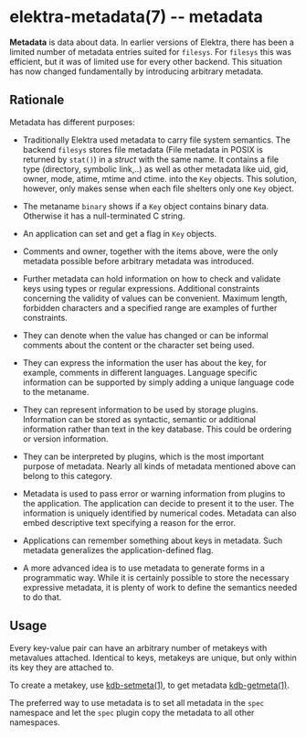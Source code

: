 # elektra-metadata(7) -- metadata

**Metadata** is data about data. In earlier versions of Elektra, there has been a limited
number of metadata entries suited for `filesys`. For `filesys` this
was efficient, but it was of limited use for every other backend. This
situation has now changed fundamentally by introducing arbitrary metadata.

## Rationale

Metadata has different purposes:

- Traditionally Elektra used metadata to carry file system semantics.
  The backend `filesys` stores file metadata (File metadata in POSIX is
  returned by `stat()`) in a _struct_ with the same name. It contains a
  file type (directory, symbolic link,..) as well as other metadata like
  uid, gid, owner, mode, atime, mtime and ctime. into the `Key` objects.
  This solution, however, only makes sense when each file shelters only one
  `Key` object.

- The metaname `binary` shows if a `Key` object contains binary data.
  Otherwise it has a null-terminated C string.

- An application can set and get a flag in `Key` objects.

- Comments and owner, together with the items above, were the only
  metadata possible before arbitrary metadata was introduced.

- Further metadata can hold information on how to check and validate keys
  using types or regular expressions. Additional constraints concerning
  the validity of values can be convenient. Maximum length, forbidden
  characters and a specified range are examples of further constraints.

- They can denote when the value has changed or can be informal comments
  about the content or the character set being used.

- They can express the information the user has about the key, for
  example, comments in different languages. Language specific information
  can be supported by simply adding a unique language code to the metaname.

- They can represent information to be used by storage
  plugins. Information can be stored as syntactic, semantic or additional
  information rather than text in the key database. This could be ordering
  or version information.

- They can be interpreted by plugins, which is the most important
  purpose of metadata. Nearly all kinds of metadata mentioned above can
  belong to this category.

- Metadata is used to pass error or warning information from plugins to
  the application. The application can decide to present it to the user. The
  information is uniquely identified by numerical codes. Metadata can
  also embed descriptive text specifying a reason for the error.

- Applications can remember something about keys in metadata.
  Such metadata generalizes the application-defined flag.

- A more advanced idea is to use metadata to generate forms in a
  programmatic way. While it is certainly possible to store the necessary
  expressive metadata, it is plenty of work to define the semantics needed
  to do that.

## Usage

Every key-value pair can have an arbitrary number of metakeys
with metavalues attached. Identical to keys, metakeys are
unique, but only within its key they are attached to.

To create a metakey, use [kdb-setmeta(1)](kdb-setmeta.md),
to get metadata [kdb-getmeta(1)](kdb-getmeta.md).

The preferred way to use metadata is to set all metadata
in the `spec` namespace and let the `spec` plugin copy
the metadata to all other namespaces.
